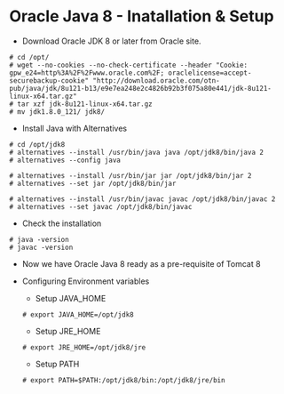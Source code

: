 # Oracle Java 8 - Inatallation & Setup

- Download Oracle JDK 8 or later from Oracle site.

```
# cd /opt/
# wget --no-cookies --no-check-certificate --header "Cookie: gpw_e24=http%3A%2F%2Fwww.oracle.com%2F; oraclelicense=accept-securebackup-cookie" "http://download.oracle.com/otn-pub/java/jdk/8u121-b13/e9e7ea248e2c4826b92b3f075a80e441/jdk-8u121-linux-x64.tar.gz"
# tar xzf jdk-8u121-linux-x64.tar.gz
# mv jdk1.8.0_121/ jdk8/
```

- Install Java with Alternatives

```
# cd /opt/jdk8
# alternatives --install /usr/bin/java java /opt/jdk8/bin/java 2
# alternatives --config java

# alternatives --install /usr/bin/jar jar /opt/jdk8/bin/jar 2
# alternatives --set jar /opt/jdk8/bin/jar

# alternatives --install /usr/bin/javac javac /opt/jdk8/bin/javac 2
# alternatives --set javac /opt/jdk8/bin/javac
```

- Check the installation

```
# java -version
# javac -version
```


- Now we have Oracle Java 8 ready as a pre-requisite of Tomcat 8

- Configuring Environment variables
	- Setup JAVA_HOME
	
	```
	# export JAVA_HOME=/opt/jdk8
	```

	- Setup JRE_HOME
	
	```
	# export JRE_HOME=/opt/jdk8/jre
	```

	- Setup PATH

	```
	# export PATH=$PATH:/opt/jdk8/bin:/opt/jdk8/jre/bin
	```
